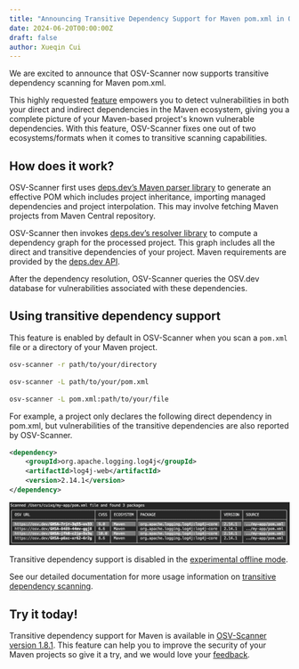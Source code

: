 ```yaml
---
title: "Announcing Transitive Dependency Support for Maven pom.xml in OSV-Scanner"
date: 2024-06-20T00:00:00Z
draft: false
author: Xueqin Cui
---
```


We are excited to announce that OSV-Scanner now supports transitive dependency scanning for Maven pom.xml.

This highly requested [feature](https://github.com/google/osv-scanner/issues/35) empowers you to detect vulnerabilities in both your direct and indirect dependencies in the Maven ecosystem, giving you a complete picture of your Maven-based project's known vulnerable dependencies. With this feature, OSV-Scanner fixes one out of two ecosystems/formats when it comes to transitive scanning capabilities.

<!--more-->

## How does it work?

OSV-Scanner first uses [deps.dev’s Maven parser library](https://pkg.go.dev/deps.dev/util/maven) to generate an effective POM which includes project inheritance, importing managed dependencies and project interpolation. This may involve fetching Maven projects from Maven Central repository.

OSV-Scanner then invokes [deps.dev’s resolver library](https://pkg.go.dev/deps.dev/util/resolve) to compute a dependency graph for the processed project. This graph includes all the direct and transitive dependencies of your project. Maven requirements are provided by the [deps.dev API](https://docs.deps.dev/api/v3/#getrequirements).

After the dependency resolution, OSV-Scanner queries the OSV.dev database for vulnerabilities associated with these dependencies.

## Using transitive dependency support

This feature is enabled by default in OSV-Scanner when you scan a `pom.xml` file or a directory of your Maven project.

```bash
osv-scanner -r path/to/your/directory
```

```bash
osv-scanner -L path/to/your/pom.xml
```

```bash
osv-scanner -L pom.xml:path/to/your/file
```

For example, a project only declares the following direct dependency in pom.xml, but vulnerabilities of the transitive dependencies are also reported by OSV-Scanner.

```xml
<dependency>
    <groupId>org.apache.logging.log4j</groupId>
    <artifactId>log4j-web</artifactId>
    <version>2.14.1</version>
</dependency>
```

![Vulnerabilities reported scanning transitive dependencies in Maven pom.xml](transitive-scan-maven.png "Vulnerabilities reported scanning transitive dependencies in Maven pom.xml")

Transitive dependency support is disabled in the [experimental offline mode](https://google.github.io/osv-scanner/usage/offline-mode/).

See our detailed documentation for more usage information on [transitive dependency scanning](https://google.github.io/osv-scanner/supported-languages-and-lockfiles/#transitive-dependency-scanning).

## Try it today!

Transitive dependency support for Maven is available in [OSV-Scanner version 1.8.1](https://github.com/google/osv-scanner/releases/tag/v1.8.1). This feature can help you to improve the security of your Maven projects so give it a try, and we would love your [feedback](https://github.com/google/osv-scanner/issues/new).

